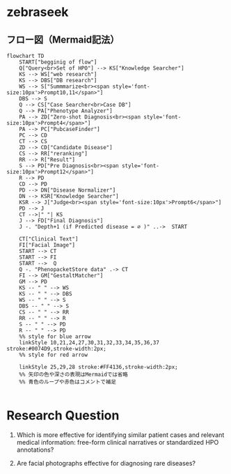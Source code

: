 # zebraseek

## フロー図（Mermaid記法）

```mermaid
flowchart TD
    START["begginig of flow"]
    Q["Query<br>Set of HPO"] --> KS["Knowledge Searcher"]
    KS --> WS["web research"]
    KS --> DBS["DB research"]
    WS --> S["Summmarize<br><span style='font-size:10px'>Prompt10,11</span>"]
    DBS --> S
    Q --> CS["Case Searcher<br>Case DB"]
    Q --> PA["Phenotype Analyzer"]
    PA --> ZD["Zero-shot Diagnosis<br><span style='font-size:10px'>Prompt4</span>"]
    PA --> PC["PubcaseFinder"]
    PC --> CD
    CT --> CS
    ZD --> CD["Candidate Disease"]
    CS --> RR["reranking"]
    RR --> R["Result"]
    S --> PD["Pre Diagnosis<br><span style='font-size:10px'>Prompt12</span>"]
    R --> PD
    CD --> PD
    PD --> DN["Disease Normalizer"]
    DN --> KSR["Knowledge Searcher"]
    KSR --> J["Judge<br><span style='font-size:10px'>Prompt6</span>"]
    PD --> J
    CT -->|" "| KS
    J --> FD["Final Diagnosis"]
    J -. "Depth+1 (if Predicted disease = ∅ )" ..->  START

    CT["Clinical Text"]
    FI["Facial Image"]
    START --> CT
    START --> FI
    START -->  Q
    Q -. "PhenopacketStore data" .-> CT
    FI --> GM["GestaltMatcher"]
    GM --> PD
    KS -- " " --> WS
    KS -- " " --> DBS
    WS -- " " --> S
    DBS -- " " --> S
    CS -- " " --> RR
    RR -- " " --> R
    S -- " " --> PD
    R -- " " --> PD
    %% style for blue arrow
    linkStyle 10,21,24,27,30,31,32,33,34,35,36,37 stroke:#0074D9,stroke-width:2px;
    %% style for red arrow
    
    linkStyle 25,29,28 stroke:#FF4136,stroke-width:2px;
    %% 矢印の色や深さの表現はMermaidでは省略
    %% 青色のループや赤色はコメントで補足
    
```


# Research Question

1. Which is more effective for identifying similar patient cases and relevant medical information: free-form clinical narratives or standardized HPO annotations?

2. Are facial photographs effective for diagnosing rare diseases?
